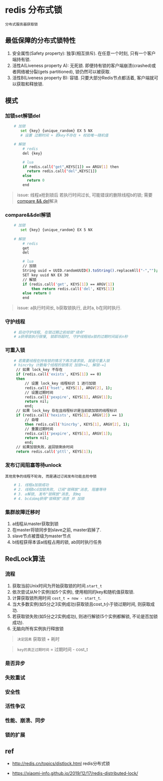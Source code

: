 # redis 分布式锁

    分布式服务器获取锁

## 最低保障的分布式锁特性

1. 安全属性(Safety property): 独享(相互排斥). 在任意一个时刻, 只有一个客户端持有锁.
2. 活性A(Liveness property A): 无死锁. 即便持有锁的客户端崩溃(crashed)或者网络被分裂(gets partitioned), 锁仍然可以被获取.
3. 活性B(Liveness property B): 容错. 只要大部分Redis节点都活着, 客户端就可以获取和释放锁.

## 模式

### 加锁set解锁del

```bash
    # 加锁 
       set {key} {unique_random} EX 5 NX
       # 设置 过期时间 + 若key不存在 + 校验唯一随机值

    # 解锁
        # redis
        del {key}

        # lua
        if redis.call("get",KEYS[1]) == ARGV[1] then
          return redis.call("del",KEYS[1])
        else
          return 0
        end
```

> issue: 线程a抢到锁后 若执行时间过长, 可能错误的删除线程b的锁; 需要[compare && del](redis-distlock.md#compare&&del解锁)解决

### compare&&del解锁

```bash
    # 加锁
       set {key} {unique_random} EX 5 NX
    
    # 解锁
        # redis
        get
        del

        # lua
        // 加锁
        String uuid = UUID.randomUUID().toString().replaceAll("-","");
        SET key uuid NX EX 30
        // 解锁
        if (redis.call('get', KEYS[1]) == ARGV[1])
            then return redis.call('del', KEYS[1])
        else return 0
        end
```

> issue: a执行时间长, b获取锁执行, 此时a, b在同时执行.

### 守护线程

```bash
    # 启动守护线程, 在锁过期之前给锁"续命"
    # a获得锁执行很慢, 锁即将超时, 守护线程给a锁的过期时间延长n秒
```

### 可重入锁

```bash
    # 若需要线程在持有锁的情况下再次请求锁, 就是可重入锁
    # hincrby 计数每个线程的锁情况 加锁+=1, 解锁-=1
     // 如果 lock_key 不存在
     if (redis.call('exists', KEYS[1]) == 0)
     then
         // 设置 lock_key 线程标识 1 进行加锁
         redis.call('hset', KEYS[1], ARGV[2], 1);
         // 设置过期时间
         redis.call('pexpire', KEYS[1], ARGV[1]);
         return nil;
         end;
     // 如果 lock_key 存在且线程标识是当前欲加锁的线程标识
     if (redis.call('hexists', KEYS[1], ARGV[2]) == 1)
         // 自增
         then redis.call('hincrby', KEYS[1], ARGV[2], 1);
         // 重置过期时间
         redis.call('pexpire', KEYS[1], ARGV[1]);
         return nil;
         end;
     // 如果加锁失败，返回锁剩余时间
     return redis.call('pttl', KEYS[1]);
```

### 发布订阅阻塞等待unlock

    其他竞争的线程不轮询, 而是通过订阅发布功能去抢夺锁

```bash
    # 1. 线程a加锁成功
    # 2. 线程bcd加锁失败, 订阅"锁释放"消息, 阻塞等待
    # 3. a解锁, 发布"锁释放"消息, 到mq
    # 4. bcd从mq获得"锁释放"消息 并 加锁
```

### 集群故障迁移时

1. a线程从master获取到锁
2. 在master将锁同步到slave之前, master宕掉了.
3. slave节点被晋级为master节点
4. b线程获得本该a线程占用的锁, ab同时执行任务

## RedLock算法

### 流程

1. 获取当前Unix时间为开始获取锁的时间.`start_t`
2. 依次尝试从N个实例(如5个实例), 使用相同的key和随机值获取锁.
3. 计算获取锁所用时间 `cost_t = now - start_t`.
4. 当大多数实例(如5分之3实例成功)获取锁且cost_t小于锁过期时间, 则获取成功.
5. 若获取锁失败(如5分之2实例成功), 则进行解锁(5个实例都解锁, 不论是否加锁成功).
6. 无脑向所有实例执行释放锁

> `决定因素` 获取锁 + 耗时

> `key的真正过期时间` = 过期时间 - cost_t

### 是否异步

### 失败重试

### 安全性

### 活性争议

### 性能、崩溃、同步

### 锁的扩展

## ref

- <http://redis.cn/topics/distlock.html> redis分布式锁

- <https://xiaomi-info.github.io/2019/12/17/redis-distributed-lock/>